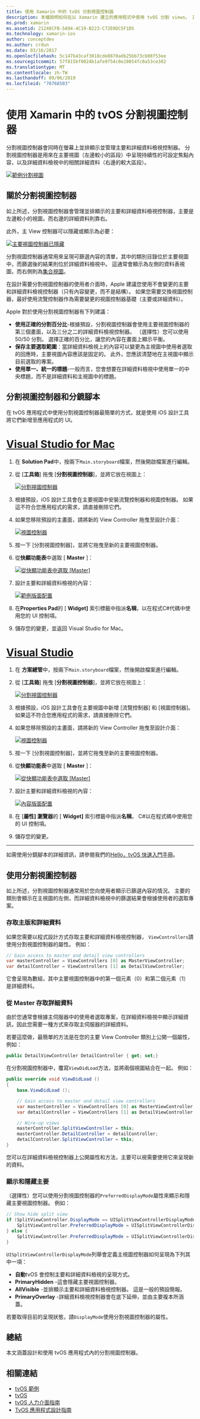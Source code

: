 ```yaml
---
title: 使用 Xamarin 中的 tvOS 分割視圖控制器
description: 本檔說明如何在以 Xamarin 建立的應用程式中使用 tvOS 分割 views。 其中提供分割視圖控制器的高階總覽、如何搭配使用分鏡腳本、存取主要和詳細資料檢視，以及顯示和隱藏主要視圖。
ms.prod: xamarin
ms.assetid: 21248CFB-5A94-4C19-B223-C72E0DC5F1D5
ms.technology: xamarin-ios
author: conceptdev
ms.author: crdun
ms.date: 03/16/2017
ms.openlocfilehash: 5c147b43caf3018cde8870adb25bb73cb08f53ee
ms.sourcegitcommit: 57f815bf0024b1afe9754c0e28054fc0a53ce302
ms.translationtype: MT
ms.contentlocale: zh-TW
ms.lasthandoff: 09/06/2019
ms.locfileid: "70768503"
---
```

# <a name="working-with-tvos-split-view-controllers-in-xamarin"></a>使用 Xamarin 中的 tvOS 分割視圖控制器

分割視圖控制器會同時在螢幕上並排顯示並管理主要和詳細資料檢視控制器。 分割視圖控制器是用來在主要視圖（左邊較小的區段）中呈現持續性的可設定焦點內容，以及詳細資料檢視中的相關詳細資料（右邊的較大區段）。

[![](split-views-images/intro01.png "範例分割視圖")](split-views-images/intro01.png#lightbox)

<a name="About-Split-View-Controllers" />

## <a name="about-split-view-controllers"></a>關於分割視圖控制器

如上所述，分割視圖控制器會管理並排顯示的主要和詳細資料檢視控制器，主要是左邊較小的視圖，而右邊的詳細資料則靠右。 

此外，主 View 控制器可以隱藏或顯示為必要： 

[![](split-views-images/intro02.png "主要視圖控制器已隱藏")](split-views-images/intro02.png#lightbox)

分割視圖控制器通常用來呈現可篩選內容的清單，其中的類別目錄位於主要視圖中，而篩選後的結果則位於詳細資料檢視中。 這通常會顯示為左側的資料表視圖，而右側則為[集合視圖](~/ios/tvos/user-interface/collection-views.md)。

在設計需要分割視圖控制器的使用者介面時，Apple 建議您使用不會變更的主要和詳細資料檢視控制器（只有內容變更，而不是結構）。 如果您需要交換視圖控制器，最好使用流覽控制器作為需要變更的視圖控制器基礎（主要或詳細資料）。

Apple 對於使用分割視圖控制器有下列建議：

- **使用正確的分割百分比**-根據預設，分割視圖控制器會使用主要視圖控制器的第三個畫面，以及三分之二的詳細資料檢視控制器。 （選擇性）您可以使用50/50 分割。 選擇正確的百分比，讓您的內容在畫面上顯示平衡。
- **保存主要選取範圍**：當詳細資料檢視上的內容可以變更為主視圖中使用者選取的回應時，主要視圖內容應該是固定的。 此外，您應該清楚地在主視圖中顯示目前選取的專案。
- **使用單一、統一的標題**-一般而言，您會想要在詳細資料檢視中使用單一的中央標題，而不是詳細資料和主視圖中的標題。

<a name="Split-View-Controllers-and-Storyboards" />

## <a name="split-view-controllers-and-storyboards"></a>分割視圖控制器和分鏡腳本

在 tvOS 應用程式中使用分割視圖控制器最簡單的方式，就是使用 iOS 設計工具將它們新增至應用程式的 UI。

# <a name="visual-studio-for-mactabmacos"></a>[Visual Studio for Mac](#tab/macos)

1. 在  **Solution Pad**中，按兩下`Main.storyboard`檔案，然後開啟檔案進行編輯。
1. 從 [**工具箱**] 拖曳 [**分割視圖控制器**]，並將它放在視圖上： 

    [![](split-views-images/activity01.png "分割視圖控制器")](split-views-images/activity01.png#lightbox)
1. 根據預設，iOS 設計工具會在主要視圖中安裝流覽控制器和視圖控制器。 如果這不符合您應用程式的需求，請直接刪除它們。
1. 如果您移除預設的主畫面，請將新的 View Controller 拖曳至設計介面： 

    [![](split-views-images/activity02.png "視圖控制器")](split-views-images/activity02.png#lightbox)
1. 按一下 [分割視圖控制器]，並將它拖曳至新的主要視圖控制器。 
1. 從**快顯功能表**中選取 [ **Master** ]： 

    [![](split-views-images/activity03.png "從快顯功能表中選取 [Master]")](split-views-images/activity03.png#lightbox)
1. 設計主要和詳細資料檢視的內容： 

    [![](split-views-images/activity04.png "範例版面配置")](split-views-images/activity04.png#lightbox)
1. 在**Properties Pad**的 [ **Widget]** 索引標籤中指派**名稱**，以在程式C#代碼中使用您的 UI 控制項。
1. 儲存您的變更，並返回 Visual Studio for Mac。

# <a name="visual-studiotabwindows"></a>[Visual Studio](#tab/windows)

1. 在 **方案總管**中，按兩下`Main.storyboard`檔案，然後開啟檔案進行編輯。
1. 從 [**工具箱**] 拖曳 [**分割視圖控制器**]，並將它放在視圖上： 

    [![](split-views-images/activity01-vs.png "分割視圖控制器")](split-views-images/activity01-vs.png#lightbox)
1. 根據預設，iOS 設計工具會在主要視圖中新增 [流覽控制器] 和 [視圖控制器]。 如果這不符合您應用程式的需求，請直接刪除它們。
1. 如果您移除預設的主畫面，請將新的 View Controller 拖曳至設計介面： 

    [![](split-views-images/activity02-vs.png "視圖控制器")](split-views-images/activity02-vs.png#lightbox)
1. 按一下 [分割視圖控制器]，並將它拖曳至新的主要視圖控制器。 
1. 從**快顯功能表**中選取 [ **Master** ]： 

    [![](split-views-images/activity03-vs.png "從快顯功能表中選取 [Master]")](split-views-images/activity03-vs.png#lightbox)
1. 設計主要和詳細資料檢視的內容： 

    [![](split-views-images/activity04.png "內容版面配置")](split-views-images/activity04.png#lightbox)
1. 在 [**屬性] 瀏覽器**的 [ **Widget]** 索引標籤中指派**名稱**， C#以在程式碼中使用您的 UI 控制項。
1. 儲存您的變更。

-----

如需使用分鏡腳本的詳細資訊，請參閱我們的[Hello，tvOS 快速入門手冊](~/ios/tvos/get-started/hello-tvos.md)。

<a name="Working-with-Split-View-Controllers" />

## <a name="working-with-split-view-controllers"></a>使用分割視圖控制器

如上所述，分割視圖控制器通常用於您向使用者顯示已篩選內容的情況。 主要的類別會顯示在主視圖的左側，而詳細資料檢視中的篩選結果會根據使用者的選取專案。

<a name="Accessing-Master-and-Detail" />

### <a name="accessing-master-and-detail"></a>存取主版和詳細資料

如果您需要以程式設計方式存取主要和詳細資料檢視控制器， `ViewControllers`請使用分割視圖控制器的屬性。 例如：

```csharp
// Gain access to master and detail view controllers
var masterController = ViewControllers [0] as MasterViewController;
var detailController = ViewControllers [1] as DetailViewController;
```

它會呈現為數組，其中主要視圖控制器中的第一個元素（0）和第二個元素（1）是詳細資料。

<a name="Accessing-Detail-from-Master" />

### <a name="accessing-detail-from-master"></a>從 Master 存取詳細資料

由於您通常會根據主伺服器中的使用者選取專案，在詳細資料檢視中顯示詳細資訊，因此您需要一種方式來存取主伺服器的詳細資料。

若要這麼做，最簡單的方法是在您的主要 View Controller 類別上公開一個屬性，例如：

```csharp
public DetailViewController DetailController { get; set;}
```

在分割視圖控制器中，覆寫`ViewDidLoad`方法，並將兩個視圖結合在一起。 例如：

```csharp
public override void ViewDidLoad ()
{
    base.ViewDidLoad ();

    // Gain access to master and detail view controllers
    var masterController = ViewControllers [0] as MasterViewController;
    var detailController = ViewControllers [1] as DetailViewController;

    // Wire-up views
    masterController.SplitViewController = this;
    masterController.DetailController = detailController;
    detailController.SplitViewController = this;
}
```

您可以在詳細資料檢視控制器上公開屬性和方法，主要可以視需要使用它來呈現新的資料。

<a name="Showing-and-Hiding-Master" />

### <a name="showing-and-hiding-master"></a>顯示和隱藏主要

（選擇性）您可以使用分割視圖控制器的`PreferredDisplayMode`屬性來顯示和隱藏主要視圖控制器。 例如：

```csharp
// Show hide split view
if (SplitViewController.DisplayMode == UISplitViewControllerDisplayMode.PrimaryHidden) {
    SplitViewController.PreferredDisplayMode = UISplitViewControllerDisplayMode.AllVisible;
} else {
    SplitViewController.PreferredDisplayMode = UISplitViewControllerDisplayMode.PrimaryHidden;
}
```

`UISplitViewControllerDisplayMode`列舉會定義主視圖控制器如何呈現為下列其中一項：

- **自動**tvOS 會控制主要和詳細資料檢視的呈現方式。
- **PrimaryHidden** -這會隱藏主要視圖控制器。
- **AllVisible** -並排顯示主要和詳細資料檢視控制器。 這是一般的預設簡報。
- **PrimaryOverlay** -詳細資料檢視控制器會在底下延伸，並由主要複本所涵蓋。

若要取得目前的呈現狀態，請`DisplayMode`使用分割視圖控制器的屬性。

<a name="Summary" />

## <a name="summary"></a>總結

本文涵蓋設計和使用 tvOS 應用程式內的分割視圖控制器。

## <a name="related-links"></a>相關連結

- [tvOS 範例](https://docs.microsoft.com/samples/browse/?products=xamarin&term=Xamarin.iOS+tvOS)
- [tvOS](https://developer.apple.com/tvos/)
- [tvOS 人力介面指南](https://developer.apple.com/tvos/human-interface-guidelines/)
- [TvOS 應用程式設計指南](https://developer.apple.com/library/prerelease/tvos/documentation/General/Conceptual/AppleTV_PG/)
